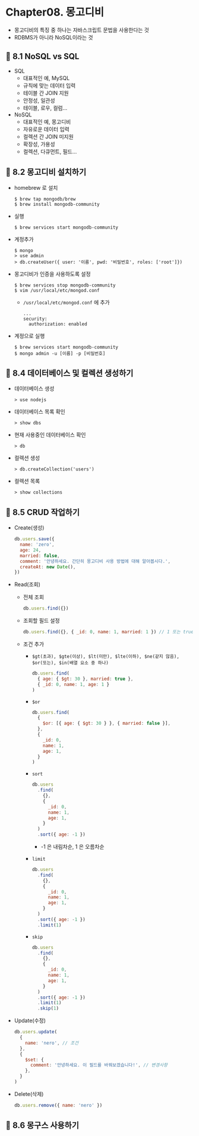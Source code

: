 # Chapter08. 몽고디비

- 몽고디비의 특징 중 하나는 자바스크립트 문법을 사용한다는 것
- RDBMS가 아니라 NoSQL이라는 것

## 📌 8.1 NoSQL vs SQL

- SQL
  - 대표적인 예, MySQL
  - 규칙에 맞는 데이터 입력
  - 테이블 간 JOIN 지원
  - 안정성, 일관성
  - 테이블, 로우, 컬럼...
- NoSQL
  - 대표적인 예, 몽고디비
  - 자유로운 데이터 입력
  - 컬렉션 간 JOIN 미지원
  - 확장성, 가용성
  - 컬렉션, 다큐먼트, 필드...

## 📌 8.2 몽고디비 설치하기

- homebrew 로 설치

  ```
  $ brew tap mongodb/brew
  $ brew install mongodb-community
  ```

- 실행

  ```
  $ brew services start mongodb-community
  ```

- 계정추가

  ```
  $ mongo
  > use admin
  > db.createUser({ user: '이름', pwd: '비밀번호', roles: ['root']})
  ```

- 몽고디비가 인증을 사용하도록 설정

  ```
  $ brew services stop mongodb-community
  $ vim /usr/local/etc/mongod.conf
  ```

  - `/usr/local/etc/mongod.conf` 에 추가

    ```
    ...
    security:
      authorization: enabled
    ```

- 계정으로 실행

  ```
  $ brew services start mongodb-community
  $ mongo admin -u [이름] -p [비밀번호]
  ```

## 📌 8.4 데이터베이스 및 컬렉션 생성하기

- 데이터베이스 생성

  ```
  > use nodejs
  ```

- 데이터베이스 목록 확인

  ```
  > show dbs
  ```

- 현재 사용중인 데이터베이스 확인

  ```
  > db
  ```

- 컬렉션 생성

  ```
  > db.createCollection('users')
  ```

- 컬렉션 목록
  ```
  > show collections
  ```

## 📌 8.5 CRUD 작업하기

- Create(생성)

  ```javascript
  db.users.save({
    name: 'zero',
    age: 24,
    married: false,
    comment: '안녕하세요. 간단히 몽고디비 사용 방법에 대해 알아봅시다.',
    createAt: new Date(),
  })
  ```

- Read(조회)

  - 전체 조회

    ```javascript
    db.users.find({})
    ```

  - 조회할 필드 설정

    ```javascript
    db.users.find({}, { _id: 0, name: 1, married: 1 }) // 1 또는 true로 표시한 필드만 가져온다.
    ```

  - 조건 추가

    - `$gt(초과), $gte(이상), $lt(미만), $lte(이하), $ne(같지 않음), $or(또는), $in(배열 요소 중 하나)`

      ```javascript
      db.users.find(
        { age: { $gt: 30 }, married: true },
        { _id: 0, name: 1, age: 1 }
      )
      ```

    - `$or`

      ```javascript
      db.users.find(
        {
          $or: [{ age: { $gt: 30 } }, { married: false }],
        },
        {
          _id: 0,
          name: 1,
          age: 1,
        }
      )
      ```

    - `sort`

      ```javascript
      db.users
        .find(
          {},
          {
            _id: 0,
            name: 1,
            age: 1,
          }
        )
        .sort({ age: -1 })
      ```

      - -1 은 내림차순, 1 은 오름차순

    - `limit`

      ```javascript
      db.users
        .find(
          {},
          {
            _id: 0,
            name: 1,
            age: 1,
          }
        )
        .sort({ age: -1 })
        .limit(1)
      ```

    - `skip`
      ```javascript
      db.users
        .find(
          {},
          {
            _id: 0,
            name: 1,
            age: 1,
          }
        )
        .sort({ age: -1 })
        .limit(1)
        .skip(1)
      ```

- Update(수정)

  ```javascript
  db.users.update(
    {
      name: 'nero', // 조건
    },
    {
      $set: {
        comment: '안녕하세요. 이 필드를 바꿔보겠습니다!', // 변경사항
      },
    }
  )
  ```

- Delete(삭제)

  ```javascript
  db.users.remove({ name: 'nero' })
  ```

## 📌 8.6 몽구스 사용하기
